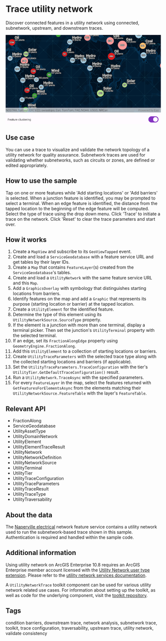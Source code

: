 # Trace utility network

Discover connected features in a utility network using connected, subnetwork, upstream, and downstream traces.

![Image of trace utility network](trace-utility-network.png)

## Use case

You can use a trace to visualize and validate the network topology of a utility network for quality assurance. Subnetwork traces are used for validating whether subnetworks, such as circuits or zones, are defined or edited appropriately.

## How to use the sample

Tap on one or more features while 'Add starting locations' or 'Add barriers' is selected. When a junction feature is identified, you may be prompted to select a terminal. When an edge feature is identified, the distance from the tapped location to the beginning of the edge feature will be computed. Select the type of trace using the drop down menu. Click 'Trace' to initiate a trace on the network. Click 'Reset' to clear the trace parameters and start over.

## How it works

1. Create a `MapView` and subscribe to its `GeoViewTapped` event.
2. Create and load a `ServiceGeodatabase` with a feature service URL and get tables by their layer IDs.
3. Create a `Map` that contains `FeatureLayer`(s) created from the `ServiceGeodatabase`'s tables.
4. Create and load a `UtilityNetwork` with the same feature service URL and this `Map`.
5. Add a `GraphicsOverlay` with symbology that distinguishes starting locations from barriers.
6. Identify features on the map and add a `Graphic` that represents its purpose (starting location or barrier) at the tapped location.
7. Create a `UtilityElement` for the identified feature.
8. Determine the type of this element using its `UtilityNetworkSource.SourceType` property.
9. If the element is a junction with more than one terminal, display a terminal picker. Then set the junction's `UtilityTerminal` property with the selected terminal.
10. If an edge, set its `FractionAlongEdge` property using `GeometryEngine.FractionAlong`.
11. Add this `UtilityElement` to a collection of starting locations or barriers.
12. Create `UtilityTraceParameters` with the selected trace type along with the collected starting locations and barriers (if applicable).
13. Set the `UtilityTraceParameters.TraceConfiguration` with the tier's `UtilityTier.GetDefaultTraceConfiguration()` result.
14. Run a `UtilityNetwork.TraceAsync` with the specified parameters.
15. For every `FeatureLayer` in the map, select the features returned with `GetFeaturesForElementsAsync` from the elements matching their `UtilityNetworkSource.FeatureTable` with the layer's `FeatureTable`.

## Relevant API

* FractionAlong
* ServiceGeodatabase
* UtilityAssetType
* UtilityDomainNetwork
* UtilityElement
* UtilityElementTraceResult
* UtilityNetwork
* UtilityNetworkDefinition
* UtilityNetworkSource
* UtilityTerminal
* UtilityTier
* UtilityTraceConfiguration
* UtilityTraceParameters
* UtilityTraceResult
* UtilityTraceType
* UtilityTraversability

## About the data

The [Naperville electrical](https://sampleserver7.arcgisonline.com/server/rest/services/UtilityNetwork/NapervilleElectric/FeatureServer) network feature service contains a utility network used to run the subnetwork-based trace shown in this sample. Authentication is required and handled within the sample code.

## Additional information

Using utility network on ArcGIS Enterprise 10.8 requires an ArcGIS Enterprise member account licensed with the [Utility Network user type extension](https://enterprise.arcgis.com/en/portal/latest/administer/windows/license-user-type-extensions.htm#ESRI_SECTION1_41D78AD9691B42E0A8C227C113C0C0BF). Please refer to the [utility network services documentation](https://enterprise.arcgis.com/en/server/latest/publish-services/windows/utility-network-services.htm).

A `UtilityNetworkTrace` toolkit component can be used for various utility network related use cases. For information about setting up the toolkit, as well as code for the underlying component, visit the [toolkit repository](https://github.com/Esri/arcgis-maps-sdk-swift-toolkit).

## Tags

condition barriers, downstream trace, network analysis, subnetwork trace, toolkit, trace configuration, traversability, upstream trace, utility network, validate consistency